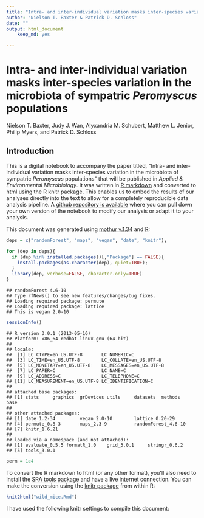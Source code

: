 ```yaml
---
title: "Intra- and inter-individual variation masks inter-species variation in the microbiota of sympatric *Peromyscus* populations"
author: "Nielson T. Baxter & Patrick D. Schloss"
date: ""
output: html_document
    keep_md: yes

---
```


# Intra- and inter-individual variation masks inter-species variation in the microbiota of sympatric _Peromyscus_ populations  
Nielson T. Baxter, Judy J. Wan, Alyxandria M. Schubert, Matthew L. Jenior, Philip Myers, and Patrick D. Schloss

## Introduction
This is a digital notebook to accompany the paper titled, "Intra- and inter-individual variation masks inter-species variation in the microbiota of sympatric _Peromyscus_ populations" that will be published in *Applied & Environmental Microbiology*. It was written in [R markdown](http://rmarkdown.rstudio.com) and converted to html using the R knitr package. This enables us to embed the results of our analyses directly into the text to allow for a completely reproducible data analysis pipeline. A [github repository is available](https://github.com/schlossLab/wild_mice) where you can pull down your own version of the notebook to modify our analysis or adapt it to your analysis. 

This document was generated using [mothur v.1.34](http://www.mothur.org/wiki) and [R](http://www.r-project.org):


```r
deps = c("randomForest", "maps", "vegan", "date", "knitr");

for (dep in deps){
  if (dep %in% installed.packages()[,"Package"] == FALSE){
    install.packages(as.character(dep), quiet=TRUE);
  }
  library(dep, verbose=FALSE, character.only=TRUE)
}
```

```
## randomForest 4.6-10
## Type rfNews() to see new features/changes/bug fixes.
## Loading required package: permute
## Loading required package: lattice
## This is vegan 2.0-10
```

```r
sessionInfo()
```

```
## R version 3.0.1 (2013-05-16)
## Platform: x86_64-redhat-linux-gnu (64-bit)
## 
## locale:
##  [1] LC_CTYPE=en_US.UTF-8       LC_NUMERIC=C              
##  [3] LC_TIME=en_US.UTF-8        LC_COLLATE=en_US.UTF-8    
##  [5] LC_MONETARY=en_US.UTF-8    LC_MESSAGES=en_US.UTF-8   
##  [7] LC_PAPER=C                 LC_NAME=C                 
##  [9] LC_ADDRESS=C               LC_TELEPHONE=C            
## [11] LC_MEASUREMENT=en_US.UTF-8 LC_IDENTIFICATION=C       
## 
## attached base packages:
## [1] stats     graphics  grDevices utils     datasets  methods   base     
## 
## other attached packages:
## [1] date_1.2-34         vegan_2.0-10        lattice_0.20-29    
## [4] permute_0.8-3       maps_2.3-9          randomForest_4.6-10
## [7] knitr_1.6.21       
## 
## loaded via a namespace (and not attached):
## [1] evaluate_0.5.5 formatR_1.0    grid_3.0.1     stringr_0.6.2 
## [5] tools_3.0.1
```

```r
perm = 1e4
```

To convert the R markdown to html (or any other format), you'll also need to install the [SRA tools package](http://www.ncbi.nlm.nih.gov/books/NBK158900/) and have a live internet connection. You can make the conversion using the [knitr package](http://yihui.name/knitr/) from within R:


```r
knit2html("wild_mice.Rmd")
```

I have used the following knitr settings to compile this document:





























































